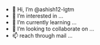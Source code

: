 - 👋 Hi, I’m @ashish12-lgtm
- 👀 I’m interested in ...
- 🌱 I’m currently learning ...
- 💞️ I’m looking to collaborate on ...
- 📫 reach through mail ...

<!---
ashish12-lgtm/ashish12-lgtm is a ✨ special ✨ repository because its `README.md` (this file) appears on your GitHub profile.
You can click the Preview link to take a look at your changes.
--->
